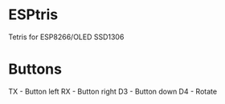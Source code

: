 # ESPtris
Tetris for ESP8266/OLED SSD1306
# Buttons
TX - Button left
RX - Button right
D3 - Button down
D4 - Rotate


